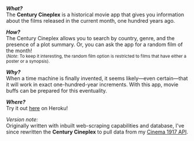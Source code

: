 **_What?_**   
The **Century Cineplex** is a historical movie app that gives you information about the films released in the current month, one hundred years ago.

**_How?_**  
The Century Cineplex allows you to search by country, genre, and the presence of a plot summary. Or, you can ask the app for a random film of the month!   
<sub>(_Note_: To keep it interesting, the random film option is restricted to films that have either a poster or a synopsis).</sub>

**_Why?_**  
When a time machine is finally invented, it seems likely—even certain—that it will work in exact one-hundred-year increments. With this app, movie buffs can be prepared for this eventuality.

**_Where?_**  
Try it out [here](http://century-cineplex.herokuapp.com/) on Heroku!

_Version note:_  
Originally written with inbuilt web-scraping capabilities and database, I've since rewritten the **Century Cineplex** to pull data from my [Cinema 1917 API](https://github.com/kfrn/cinema-1917-api).

<!-- Heroku remote repo is https://git.heroku.com/century-cineplex.git -->
